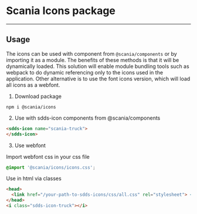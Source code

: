 # Scania Icons package

---

## Usage

The icons can be used with <sdds-icon> component from `@scania/components` or by importing it as a module. The benefits of these methods is that it will be dynamically loaded. This solution will enable module bundling tools such as webpack to do dynamic referencing only to the icons used in the application.
Other alternative is to use the font icons version, which will load all icons as a webfont.

1. Download package

```shell
npm i @scania/icons
```

2. Use with sdds-icon components from @scania/components

```html
<sdds-icon name="scania-truck">
</sdds-icon>
```

3. Use webfont

Import webfont css in your css file

```css
@import '@scania/icons/icons.css';
```

Use in html via classes

```html
<head>
  <link href="/your-path-to-sdds-icons/css/all.css" rel="stylesheet"> <!--load all styles -->
</head>
<i class="sdds-icon-truck"></i>
```
